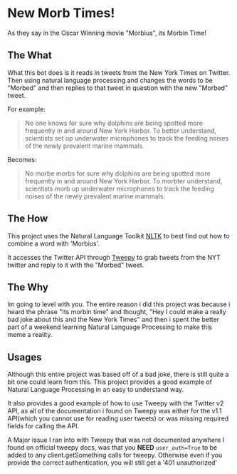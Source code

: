 # New Morb Times!

As they say in the Oscar Winning movie "Morbius", its Morbin Time!


## The What

What this bot does is it reads in tweets from the New York Times on Twitter.
Then using natural language processing and changes the words to be "Morbed" 
and then replies to that tweet in question with the new "Morbed" tweet.

For example:

> No one knows for sure why dolphins are being spotted more frequently
> in and around New York Harbor. To better understand, scientists set up
> underwater microphones to track the feeding noises of the newly
> prevalent marine mammals.

Becomes: 

> No morbe morbs for sure why dolphins are being spotted more frequently
> in and around New York Harbor. To morbter understand, scientists morb
> up underwater microphones to track the feeding noises of the newly
> prevalent marine mammals.


## The How

This project uses the Natural Language Toolkit [NLTK](https://www.nltk.org/index.html) to best find out how to combine a word with 'Morbius'.

It accesses the Twitter API through [Tweepy](https://docs.tweepy.org/en/stable/) to grab tweets from the NYT twitter and reply to it with the "Morbed" tweet.



## The Why

Im going to level with you. The entire reason i did this project was because i heard the phrase "Its morbin time" and thought,
"Hey I could make a really bad joke about this and the New York Times" and then i spent the better part of a weekend learning Natural Language Processing to make this meme a reality.

## Usages

Although this entire project was based off of a bad joke, there is still quite a bit one could learn from this.
This project provides a good example of Natural Language Processing in an easy to understand way.

It also provides a good example of how to use Tweepy with the Twitter v2 API, as all of the documentation i found on Tweepy was either for the v1.1 API(which you cannot use for reading user tweets) or was missing required fields for calling the API.

A Major issue I ran into with Tweepy that was not documented anywhere I found on official tweepy docs, was that you **NEED** `user_auth=True` to be added to any client.getSomething calls for tweepy. Otherwise even if you provide the correct authentication, you will still get a '401 unauthorized'